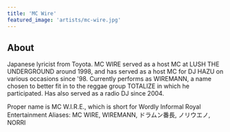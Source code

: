 ```yaml
---
title: 'MC Wire'
featured_image: 'artists/mc-wire.jpg'
---
```


## About

Japanese lyricist from Toyota. MC WIRE served as a host MC at LUSH THE UNDERGROUND around 1998, and has served as a host MC for DJ HAZU on various occasions since '98. Currently performs as WIREMANN, a name chosen to better fit in to the reggae group TOTALIZE in which he participated. Has also served as a radio DJ since 2004.

Proper name is MC W.I.R.E., which is short for Wordly Informal Royal Entertainment
Aliases: MC WIRE, WIREMANN, ドラムン番長, ノリウエノ, NORRI
